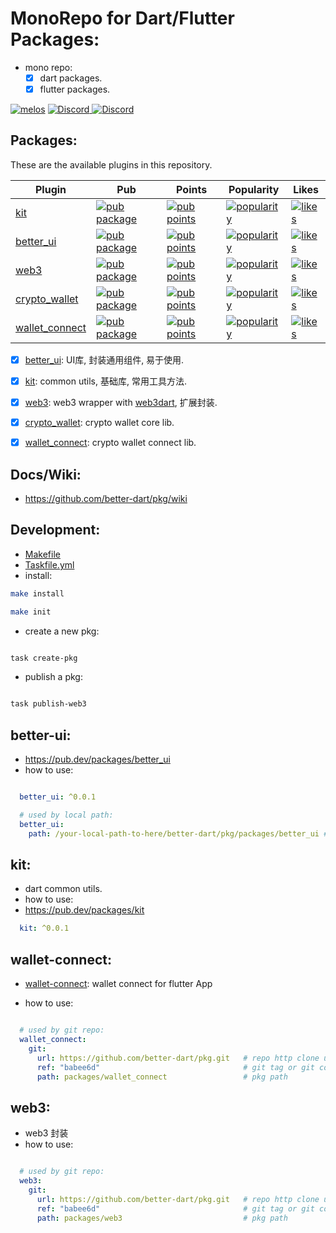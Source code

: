 # MonoRepo for Dart/Flutter Packages:

- mono repo:
  - [x] dart packages.
  - [x] flutter packages.

[![melos](https://img.shields.io/badge/maintained%20with-melos-f700ff.svg?style=flat-square)](https://github.com/invertase/melos)
<a href="https://discord.com/invite/MnDA9pfWAW" target="_blank">
      <img src="https://img.shields.io/badge/Discord-GossipCoder-%237289DA.svg?logo=iscord&logoColor=white" alt="Discord">
</a> 
<a href="https://discord.com/invite/MnDA9pfWAW" target="_blank">
      <img src="https://img.shields.io/discord/877031318272217179" alt="Discord">
</a> 




## Packages:

These are the available plugins in this repository.

| Plugin | Pub | Points | Popularity | Likes |
|--------|-----|--------|------------|-------|
| [kit](./packages/kit/) | [![pub package](https://img.shields.io/pub/v/kit.svg)](https://pub.dev/packages/kit) | [![pub points](https://badges.bar/kit/pub%20points)](https://pub.dev/packages/kit/score) |  [![popularity](https://badges.bar/kit/popularity)](https://pub.dev/packages/kit/score) | [![likes](https://badges.bar/kit/likes)](https://pub.dev/packages/kit/score) |
| [better_ui](./packages/better_ui/) | [![pub package](https://img.shields.io/pub/v/better_ui.svg)](https://pub.dev/packages/better_ui) | [![pub points](https://badges.bar/better_ui/pub%20points)](https://pub.dev/packages/better_ui/score) | [![popularity](https://badges.bar/better_ui/popularity)](https://pub.dev/packages/better_ui/score) | [![likes](https://badges.bar/better_ui/likes)](https://pub.dev/packages/better_ui/score) |
| [web3](./packages/web3/) | [![pub package](https://img.shields.io/pub/v/web3.svg)](https://pub.dev/packages/web3) | [![pub points](https://badges.bar/web3/pub%20points)](https://pub.dev/packages/web3/score) | [![popularity](https://badges.bar/web3/popularity)](https://pub.dev/packages/web3/score) | [![likes](https://badges.bar/web3/likes)](https://pub.dev/packages/web3/score) |
| [crypto_wallet](./packages/crypto_wallet/) | [![pub package](https://img.shields.io/pub/v/crypto_wallet.svg)](https://pub.dev/packages/crypto_wallet) | [![pub points](https://badges.bar/crypto_wallet/pub%20points)](https://pub.dev/packages/crypto_wallet/score) | [![popularity](https://badges.bar/crypto_wallet/popularity)](https://pub.dev/packages/crypto_wallet/score) | [![likes](https://badges.bar/crypto_wallet/likes)](https://pub.dev/packages/crypto_wallet/score) |
| [wallet_connect](./packages/wallet_connect/) | [![pub package](https://img.shields.io/pub/v/wallet_connect.svg)](https://pub.dev/packages/wallet_connect) | [![pub points](https://badges.bar/wallet_connect/pub%20points)](https://pub.dev/packages/wallet_connect/score) | [![popularity](https://badges.bar/wallet_connect/popularity)](https://pub.dev/packages/wallet_connect/score) | [![likes](https://badges.bar/wallet_connect/likes)](https://pub.dev/packages/wallet_connect/score) |




- [x] [better_ui](packages/better_ui): UI库, 封装通用组件, 易于使用.
- [x] [kit](packages/kit): common utils, 基础库, 常用工具方法.
- [x] [web3](packages/web3): web3 wrapper with [web3dart](https://github.com/simolus3/web3dart), 扩展封装.
- [x] [crypto_wallet](packages/crypto_wallet): crypto wallet core lib.
- [x] [wallet_connect](packages/wallet_connect): crypto wallet connect lib.


## Docs/Wiki:

- https://github.com/better-dart/pkg/wiki


## Development:

- [Makefile](Makefile)
- [Taskfile.yml](Taskfile.yml)
- install:

```bash
make install

make init

```

- create a new pkg:

```bash

task create-pkg

```

- publish a pkg:

```bash

task publish-web3

```


## better-ui:

- https://pub.dev/packages/better_ui
- how to use:

```yaml

  better_ui: ^0.0.1

  # used by local path:
  better_ui:
    path: /your-local-path-to-here/better-dart/pkg/packages/better_ui # local path

```

## kit:

- dart common utils.
- how to use:
- https://pub.dev/packages/kit


```yaml
  kit: ^0.0.1
```




## wallet-connect:


- [wallet-connect](./packages/wallet_connect): wallet connect for flutter App


- how to use:

```yaml

  # used by git repo:
  wallet_connect:
    git:
      url: https://github.com/better-dart/pkg.git   # repo http clone url
      ref: "babee6d"                                # git tag or git commit-id
      path: packages/wallet_connect                 # pkg path


```


## web3:

- web3 封装
- how to use:

```yaml

  # used by git repo:
  web3:
    git:
      url: https://github.com/better-dart/pkg.git   # repo http clone url
      ref: "babee6d"                                # git tag or git commit-id
      path: packages/web3                           # pkg path


```

